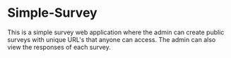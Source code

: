 # Simple-Survey
This is a simple survey web application where the admin can create public surveys with unique URL's that anyone can access.
The admin can also view the responses of each survey.
